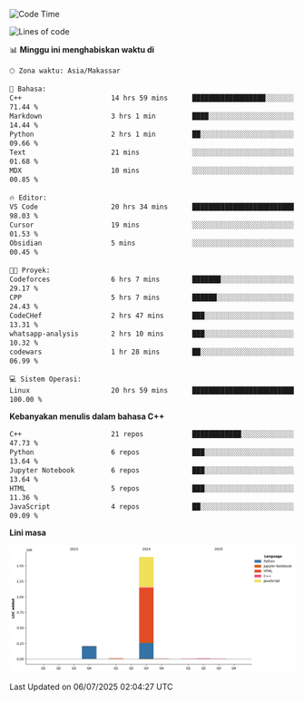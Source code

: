 <!--START_SECTION:waka-->
![Code Time](http://img.shields.io/badge/Code%20Time-314%20hrs-blue)

![Lines of code](https://img.shields.io/badge/Sejak%20Hello%20World%20aku%20telah%20menulis-1.9%20million%20baris%20kode-blue)

📊 **Minggu ini menghabiskan waktu di** 

```text
🕑︎ Zona waktu: Asia/Makassar

💬 Bahasa: 
C++                      14 hrs 59 mins      ██████████████████░░░░░░░   71.44 % 
Markdown                 3 hrs 1 min         ████░░░░░░░░░░░░░░░░░░░░░   14.44 % 
Python                   2 hrs 1 min         ██░░░░░░░░░░░░░░░░░░░░░░░   09.66 % 
Text                     21 mins             ░░░░░░░░░░░░░░░░░░░░░░░░░   01.68 % 
MDX                      10 mins             ░░░░░░░░░░░░░░░░░░░░░░░░░   00.85 % 

🔥 Editor: 
VS Code                  20 hrs 34 mins      █████████████████████████   98.03 % 
Cursor                   19 mins             ░░░░░░░░░░░░░░░░░░░░░░░░░   01.53 % 
Obsidian                 5 mins              ░░░░░░░░░░░░░░░░░░░░░░░░░   00.45 % 

🐱‍💻 Proyek: 
Codeforces               6 hrs 7 mins        ███████░░░░░░░░░░░░░░░░░░   29.17 % 
CPP                      5 hrs 7 mins        ██████░░░░░░░░░░░░░░░░░░░   24.43 % 
CodeCHef                 2 hrs 47 mins       ███░░░░░░░░░░░░░░░░░░░░░░   13.31 % 
whatsapp-analysis        2 hrs 10 mins       ███░░░░░░░░░░░░░░░░░░░░░░   10.32 % 
codewars                 1 hr 28 mins        ██░░░░░░░░░░░░░░░░░░░░░░░   06.99 % 

💻 Sistem Operasi: 
Linux                    20 hrs 59 mins      █████████████████████████   100.00 % 
```

**Kebanyakan menulis dalam bahasa C++** 

```text
C++                      21 repos            ████████████░░░░░░░░░░░░░   47.73 % 
Python                   6 repos             ███░░░░░░░░░░░░░░░░░░░░░░   13.64 % 
Jupyter Notebook         6 repos             ███░░░░░░░░░░░░░░░░░░░░░░   13.64 % 
HTML                     5 repos             ███░░░░░░░░░░░░░░░░░░░░░░   11.36 % 
JavaScript               4 repos             ██░░░░░░░░░░░░░░░░░░░░░░░   09.09 % 
```



**Lini masa**

![Lines of Code chart](https://raw.githubusercontent.com/yusuf601/yusuf601/main/assets/bar_graph.png)


 Last Updated on 06/07/2025 02:04:27 UTC
<!--END_SECTION:waka-->

